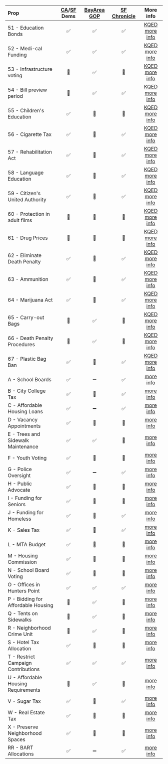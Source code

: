 |Prop   | [CA](http://www.cadem.org/vote/2016-ballot-initiatives)/[SF](http://www.sfdemocrats.org/endorsements) Dems  | [BayArea GOP](http://www.bayareagop.com/ca-ballot-measures/)  | [SF Chronicle](http://projects.sfchronicle.com/2016/voter-guide/) | More info  |
|:--|:-:|:-:|:-:|:-:|
| 51 - Education Bonds| :white_check_mark:  | :white_check_mark:  | :white_check_mark:  | [KQED more info](http://elections.kqed.org/measure/2014/info/proposition-51)  |
| 52 - Medi-cal Funding | :white_check_mark:  |   :white_check_mark:| :white_check_mark:  | [KQED more info](http://elections.kqed.org/measures/2015/info/proposition-52)  |
| 53 - Infrastructure voting | :red_circle:  | :white_check_mark:  | :red_circle:  | [KQED more info](http://elections.kqed.org/measures/2016/info/proposition-53)  |
| 54 - Bill preview period  | :red_circle:  | :white_check_mark:  | :white_check_mark:  | [KQED more info](http://elections.kqed.org/measures/2017/info/proposition-54)  |
| 55 - Children's Education| :white_check_mark:  | :red_circle:  | :red_circle:  | [KQED more info](http://elections.kqed.org/measures/2018/info/proposition-55)  |
| 56 - Cigarette Tax| :white_check_mark:  | :red_circle:  | :white_check_mark:  | [KQED more info](http://elections.kqed.org/measures/2019/info/proposition-56)  |
| 57 - Rehabilitation Act | :white_check_mark:  | :red_circle:  | :white_check_mark:  | [KQED more info](http://elections.kqed.org/measures/2020/info/proposition-57)  |
| 58 - Language Education| :white_check_mark:  | :red_circle:  | :white_check_mark:  | [KQED more info](http://elections.kqed.org/measures/2021/info/proposition-58)  |
| 59 - Citizen's United Authority | :white_check_mark:  | :red_circle:  | :white_check_mark:  | [KQED more info](http://elections.kqed.org/measures/2022/info/proposition-59) |
| 60 - Protection in adult films| :red_circle:  | :red_circle:  | :red_circle:  | [KQED more info](http://elections.kqed.org/measures/2023/info/proposition-60)  |
| 61 - Drug Prices| :red_circle: | :red_circle:  | :red_circle:  | [KQED more info](http://elections.kqed.org/measures/2024/info/proposition-61)  |
| 62 - Eliminate Death Penalty | :white_check_mark:  | :red_circle:  | :white_check_mark:  | [KQED more info](http://elections.kqed.org/measures/2025/info/proposition-62)  |
| 63 - Ammunition| :white_check_mark:  | :red_circle:  | :white_check_mark:  | [KQED more info](http://elections.kqed.org/measures/2026/info/proposition-63)  |
| 64 - Marijuana Act| :white_check_mark:  | :red_circle:  | :white_check_mark:  | [KQED more info](http://elections.kqed.org/measures/2027/info/proposition-64)  |
| 65 - Carry-out Bags | :red_circle: | :white_check_mark:  | :red_circle:  | [KQED more info](http://elections.kqed.org/measures/2028/info/proposition-65)|
| 66 - Death Penalty Procedures| :red_circle: | :white_check_mark:  | :red_circle:  | [KQED more info](http://elections.kqed.org/measures/2029/info/proposition-66)  |
| 67 - Plastic Bag Ban| :white_check_mark: | :red_circle:  | :white_check_mark:  | [KQED more info](http://elections.kqed.org/measures/2030/info/proposition-67)  |
| A - School Boards | :white_check_mark: | :heavy_minus_sign:  | :white_check_mark:  | [more info](http://www.sfchronicle.com/bayarea/article/Props-A-C-would-build-repair-schools-add-9957045.php)  |
| B - City College Tax | :white_check_mark: | :red_circle:  | :white_check_mark:  | [more info](http://www.sfchronicle.com/education/article/CCSF-needs-Prop-B-parcel-tax-to-shore-up-faculty-9204117.php)  |
| C - Affordable Housing Loans | :white_check_mark: | :heavy_minus_sign:  | :white_check_mark:  | [more info](http://www.sfchronicle.com/bayarea/article/Props-A-C-would-build-repair-schools-add-9957045.php)  |
| D - Vacancy Appointments | :white_check_mark: | :red_circle:  | :red_circle:  | [more info](http://www.sfchronicle.com/politics/article/Prop-D-on-ballot-could-shape-politics-in-SF-9230613.php)  |
| E - Trees and Sidewalk Maintenance | :white_check_mark: | :white_check_mark:  | :red_circle:  | [more info](http://www.sfchronicle.com/bayarea/article/Proposition-E-would-set-aside-19-million-for-SF-9885762.php)  |
| F - Youth Voting | :white_check_mark: | :red_circle:  | :red_circle:  | [more info](http://www.sfchronicle.com/politics/article/Supervisors-OK-ballot-measure-to-lower-SF-voting-7458077.php)  |
| G - Police Oversight | :white_check_mark: | :heavy_minus_sign:  | :white_check_mark:  | [more info](http://www.sfchronicle.com/crime/article/Prop-G-would-toughen-civilian-oversight-of-SF-9228848.php)  |
| H - Public Advocate |:white_check_mark: | :red_circle:  | :red_circle:  | [more info](http://www.sfchronicle.com/politics/article/Move-in-SF-to-create-public-advocate-post-fuels-9967583.php)  |
| I - Funding for Seniors | :white_check_mark: | :red_circle:  | :red_circle:  | [more info](http://www.sfchronicle.com/bayarea/article/Prop-I-seeks-to-help-SF-services-keep-pace-with-9242985.php)  |
| J - Funding for Homeless | :white_check_mark: | :red_circle: |  :white_check_mark: | [more info](http://www.sfchronicle.com/bayarea/article/Bay-Area-ballots-bulge-with-measures-to-pay-for-9202141.php)  |
| K - Sales Tax | :white_check_mark: | :red_circle:  | :white_check_mark:  | [more info](http://www.sfchronicle.com/bayarea/article/Bay-Area-ballots-bulge-with-measures-to-pay-for-9202141.php)  |
| L - MTA Budget | :white_check_mark: | :red_circle:  | :red_circle:  | [more info](http://www.sfchronicle.com/bayarea/article/Prop-L-would-give-SF-supervisors-more-control-9240619.php)  |
| M - Housing Commission | :white_check_mark: | :red_circle:  |  :red_circle: | [more info](http://www.sfchronicle.com/bayarea/article/SF-s-competing-affordable-housing-measures-9974860.php)  |
| N - School Board Voting |:white_check_mark: | :red_circle:  | :red_circle:  | [more info](http://www.sfchronicle.com/bayarea/article/2-ballot-measures-could-expand-SF-voter-rolls-9223578.php)  |
| O - Offices in Hunters Point | :white_check_mark: |:white_check_mark:  | :white_check_mark:  | [more info](http://www.sfchronicle.com/bayarea/article/Prop-O-would-exempt-Bayview-from-cap-on-new-9956532.php)  |
| P - Bidding for Affordable Housing |:red_circle: | :white_check_mark:   | :red_circle:  | [more info](http://www.sfchronicle.com/bayarea/article/SF-s-competing-affordable-housing-measures-9974860.php)  |
| Q - Tents on Sidewalks | :red_circle: | :white_check_mark:   | :red_circle:  | [more info](http://www.sfchronicle.com/bayarea/article/SF-voters-get-their-say-on-clearing-homeless-camps-9973936.php)  |
| R - Neighborhood Crime Unit | :red_circle: | :white_check_mark:   | :red_circle:  | [more info](http://www.sfchronicle.com/crime/article/Prop-R-SF-anticrime-measure-faces-stiff-9228843.php)  |
| S - Hotel Tax Allocation | :white_check_mark: | :red_circle:   | :red_circle:  | [more info](http://www.sfchronicle.com/art/article/Prop-S-would-return-hotel-tax-fund-allocations-9982261.php)  |
| T - Restrict Campaign Contributions | :white_check_mark: | :white_check_mark:   | :white_check_mark:  | [more info](http://www.sfchronicle.com/politics/article/S-F-Proposition-T-bans-lobbyists-gifts-to-9208531.php)  |
| U - Affordable Housing Requirements | :red_circle: |:white_check_mark:   |  :red_circle: | [more info](http://www.sfchronicle.com/politics/article/Competition-for-affordable-housing-would-rise-9974877.php)  |
| V - Sugar Tax | :white_check_mark: |:red_circle:  | :white_check_mark:  | [more info](http://www.sfchronicle.com/politics/article/Big-Soda-s-tax-claim-falls-flat-with-grocers-9957316.php)  |
| W - Real Estate Tax | :white_check_mark: |:red_circle: | :red_circle:  | [more info](http://www.sfchronicle.com/bayarea/article/S-F-transfer-tax-measure-informally-tied-to-City-9213833.php)  |
| X - Preserve Neighborhood Spaces | :white_check_mark: | :red_circle:  | :red_circle:  | [more info](http://www.sfchronicle.com/politics/article/Prop-X-adds-space-for-nonprofits-blue-collar-9970214.php)  |
| RR - BART Allocations | :white_check_mark: | :heavy_minus_sign:  |  :white_check_mark: | [more info](http://www.sfchronicle.com/bayarea/article/Why-BART-s-future-now-hinges-on-3-5-billion-9198515.php)  |
